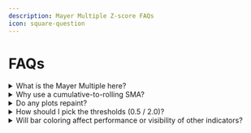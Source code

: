 ```yaml
---
description: Mayer Multiple Z-score FAQs
icon: square-question
---
```


# FAQs

<details>

<summary>What is the Mayer Multiple here?</summary>

It’s `price ÷ SMA` using your chosen length (default 200). The script then converts that ratio into a Z-Score based on your undervalue/overvalued mapping.

</details>

<details>

<summary>Why use a cumulative-to-rolling SMA?</summary>

Early bars shouldn’t pretend you have a full 200-bar history. The average grows honestly until the lookback is filled, then behaves like a standard SMA—clean and non-repainting.

</details>

<details>

<summary>Do any plots repaint?</summary>

No. The SMA, Z-Score, and its EMA use completed historical data. Values only change intrabar while the bar is forming, then lock after close.

</details>

<details>

<summary>How should I pick the thresholds (0.5 / 2.0)?</summary>

Keep the span at roughly **6σ** for comparability; move the endpoints to match asset class. Higher-vol assets may warrant a higher “overvalued” multiple (e.g., 2.5) and/or a lower “undervalue” multiple.

</details>

<details>

<summary>Will bar coloring affect performance or visibility of other indicators?</summary>

Barcolor is purely visual; if it clashes, disable `Bar Color` and keep the Z-Score/EMA plots and fills as your primary cues.

</details>
